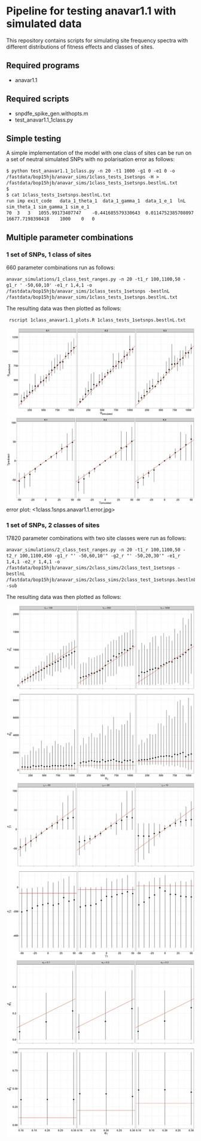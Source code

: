 # Pipeline for testing anavar1.1 with simulated data

This repository contains scripts for simulating site frequency spectra with different distributions of fitness effects and classes of sites. 

## Required programs

* anavar1.1

## Required scripts

* snpdfe_spike_gen.withopts.m
* test_anavar1.1_1class.py

## Simple testing

A simple implementation of the model with one class of sites can be run on a set of neutral simulated SNPs with no polarisation error as follows:

```
$ python test_anavar1.1_1class.py -n 20 -t1 1000 -g1 0 -e1 0 -o /fastdata/bop15hjb/anavar_sims/1class_tests_1setsnps -H > /fastdata/bop15hjb/anavar_sims/1class_tests_1setsnps.bestlnL.txt
$
$ cat 1class_tests_1setsnps.bestlnL.txt 
run	imp	exit_code	data_1_theta_1	data_1_gamma_1	data_1_e_1	lnL	sim_theta_1	sim_gamma_1	sim_e_1
70	3	3	1055.99173407747	-0.441685579330643	0.0114752385708097	16677.7198398418	1000	0	0
```

## Multiple parameter combinations
### 1 set of SNPs, 1 class of sites

660 parameter combinations run as follows:

```
anavar_simulations/1_class_test_ranges.py -n 20 -t1_r 100,1100,50 -g1_r ' -50,60,10' -e1_r 1,4,1 -o /fastdata/bop15hjb/anavar_sims/1class_tests_1setsnps -bestlnL /fastdata/bop15hjb/anavar_sims/1class_tests_1setsnps.bestlnL.txt 
```

The resulting data was then plotted as follows:

```
 rscript 1class_anavar1.1_plots.R 1class_tests_1setsnps.bestlnL.txt 
```

![theta](1class.1snps.anavar1.1.theta.jpg)
![gamma](1class.1snps.anavar1.1.gamma.jpg)
error plot: <1class.1snps.anavar1.1.error.jpg>

### 1 set of SNPs, 2 classes of sites

17820 parameter combinations with two site classes were run as follows:

```
anavar_simulations/2_class_test_ranges.py -n 20 -t1_r 100,1100,50 -t2_r 100,1100,450 -g1_r "' -50,60,10'" -g2_r "' -50,20,30'" -e1_r 1,4,1 -e2_r 1,4,1 -o /fastdata/bop15hjb/anavar_sims/2class_sims/2class_test_1setsnps -bestlnL /fastdata/bop15hjb/anavar_sims/2class_sims/2class_test_1setsnps.bestlnL.txt -sub
```

The resulting data was then plotted as follows:

![theta](2class.1snps.anavar1.1.theta.jpg)
![gamma](2class.1snps.anavar1.1.gamma.jpg)
![error](2class.1snps.anavar1.1.error.jpg)